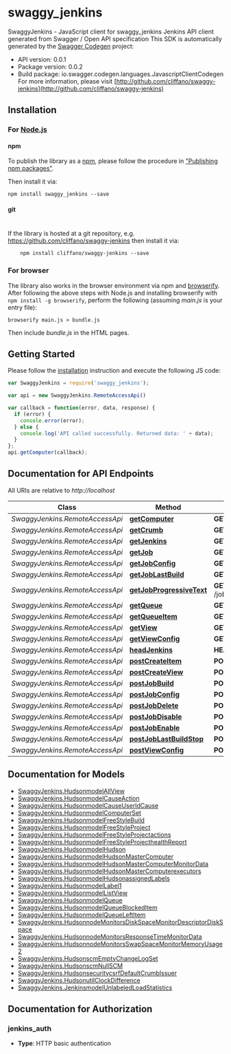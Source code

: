 # swaggy_jenkins

SwaggyJenkins - JavaScript client for swaggy_jenkins
Jenkins API client generated from Swagger / Open API specification
This SDK is automatically generated by the [Swagger Codegen](https://github.com/swagger-api/swagger-codegen) project:

- API version: 0.0.1
- Package version: 0.0.2
- Build package: io.swagger.codegen.languages.JavascriptClientCodegen
For more information, please visit [http://github.com/cliffano/swaggy-jenkins](http://github.com/cliffano/swaggy-jenkins)

## Installation

### For [Node.js](https://nodejs.org/)

#### npm

To publish the library as a [npm](https://www.npmjs.com/),
please follow the procedure in ["Publishing npm packages"](https://docs.npmjs.com/getting-started/publishing-npm-packages).

Then install it via:

```shell
npm install swaggy_jenkins --save
```

#### git
#
If the library is hosted at a git repository, e.g.
https://github.com/cliffano/swaggy-jenkins
then install it via:

```shell
    npm install cliffano/swaggy-jenkins --save
```

### For browser

The library also works in the browser environment via npm and [browserify](http://browserify.org/). After following
the above steps with Node.js and installing browserify with `npm install -g browserify`,
perform the following (assuming *main.js* is your entry file):

```shell
browserify main.js > bundle.js
```

Then include *bundle.js* in the HTML pages.

## Getting Started

Please follow the [installation](#installation) instruction and execute the following JS code:

```javascript
var SwaggyJenkins = require('swaggy_jenkins');

var api = new SwaggyJenkins.RemoteAccessApi()

var callback = function(error, data, response) {
  if (error) {
    console.error(error);
  } else {
    console.log('API called successfully. Returned data: ' + data);
  }
};
api.getComputer(callback);

```

## Documentation for API Endpoints

All URIs are relative to *http://localhost*

Class | Method | HTTP request | Description
------------ | ------------- | ------------- | -------------
*SwaggyJenkins.RemoteAccessApi* | [**getComputer**](docs/RemoteAccessApi.md#getComputer) | **GET** /computer/api/json?depth&#x3D;1 | 
*SwaggyJenkins.RemoteAccessApi* | [**getCrumb**](docs/RemoteAccessApi.md#getCrumb) | **GET** /crumbIssuer/api/json | 
*SwaggyJenkins.RemoteAccessApi* | [**getJenkins**](docs/RemoteAccessApi.md#getJenkins) | **GET** /api/json | 
*SwaggyJenkins.RemoteAccessApi* | [**getJob**](docs/RemoteAccessApi.md#getJob) | **GET** /job/{name}/api/json | 
*SwaggyJenkins.RemoteAccessApi* | [**getJobConfig**](docs/RemoteAccessApi.md#getJobConfig) | **GET** /job/{name}/config.xml | 
*SwaggyJenkins.RemoteAccessApi* | [**getJobLastBuild**](docs/RemoteAccessApi.md#getJobLastBuild) | **GET** /job/{name}/lastBuild/api/json | 
*SwaggyJenkins.RemoteAccessApi* | [**getJobProgressiveText**](docs/RemoteAccessApi.md#getJobProgressiveText) | **GET** /job/{name}/{number}/logText/progressiveText | 
*SwaggyJenkins.RemoteAccessApi* | [**getQueue**](docs/RemoteAccessApi.md#getQueue) | **GET** /queue/api/json | 
*SwaggyJenkins.RemoteAccessApi* | [**getQueueItem**](docs/RemoteAccessApi.md#getQueueItem) | **GET** /queue/item/{number}/api/json | 
*SwaggyJenkins.RemoteAccessApi* | [**getView**](docs/RemoteAccessApi.md#getView) | **GET** /view/{name}/api/json | 
*SwaggyJenkins.RemoteAccessApi* | [**getViewConfig**](docs/RemoteAccessApi.md#getViewConfig) | **GET** /view/{name}/config.xml | 
*SwaggyJenkins.RemoteAccessApi* | [**headJenkins**](docs/RemoteAccessApi.md#headJenkins) | **HEAD** /api/json | 
*SwaggyJenkins.RemoteAccessApi* | [**postCreateItem**](docs/RemoteAccessApi.md#postCreateItem) | **POST** /createItem | 
*SwaggyJenkins.RemoteAccessApi* | [**postCreateView**](docs/RemoteAccessApi.md#postCreateView) | **POST** /createView | 
*SwaggyJenkins.RemoteAccessApi* | [**postJobBuild**](docs/RemoteAccessApi.md#postJobBuild) | **POST** /job/{name}/build | 
*SwaggyJenkins.RemoteAccessApi* | [**postJobConfig**](docs/RemoteAccessApi.md#postJobConfig) | **POST** /job/{name}/config.xml | 
*SwaggyJenkins.RemoteAccessApi* | [**postJobDelete**](docs/RemoteAccessApi.md#postJobDelete) | **POST** /job/{name}/doDelete | 
*SwaggyJenkins.RemoteAccessApi* | [**postJobDisable**](docs/RemoteAccessApi.md#postJobDisable) | **POST** /job/{name}/disable | 
*SwaggyJenkins.RemoteAccessApi* | [**postJobEnable**](docs/RemoteAccessApi.md#postJobEnable) | **POST** /job/{name}/enable | 
*SwaggyJenkins.RemoteAccessApi* | [**postJobLastBuildStop**](docs/RemoteAccessApi.md#postJobLastBuildStop) | **POST** /job/{name}/lastBuild/stop | 
*SwaggyJenkins.RemoteAccessApi* | [**postViewConfig**](docs/RemoteAccessApi.md#postViewConfig) | **POST** /view/{name}/config.xml | 


## Documentation for Models

 - [SwaggyJenkins.HudsonmodelAllView](docs/HudsonmodelAllView.md)
 - [SwaggyJenkins.HudsonmodelCauseAction](docs/HudsonmodelCauseAction.md)
 - [SwaggyJenkins.HudsonmodelCauseUserIdCause](docs/HudsonmodelCauseUserIdCause.md)
 - [SwaggyJenkins.HudsonmodelComputerSet](docs/HudsonmodelComputerSet.md)
 - [SwaggyJenkins.HudsonmodelFreeStyleBuild](docs/HudsonmodelFreeStyleBuild.md)
 - [SwaggyJenkins.HudsonmodelFreeStyleProject](docs/HudsonmodelFreeStyleProject.md)
 - [SwaggyJenkins.HudsonmodelFreeStyleProjectactions](docs/HudsonmodelFreeStyleProjectactions.md)
 - [SwaggyJenkins.HudsonmodelFreeStyleProjecthealthReport](docs/HudsonmodelFreeStyleProjecthealthReport.md)
 - [SwaggyJenkins.HudsonmodelHudson](docs/HudsonmodelHudson.md)
 - [SwaggyJenkins.HudsonmodelHudsonMasterComputer](docs/HudsonmodelHudsonMasterComputer.md)
 - [SwaggyJenkins.HudsonmodelHudsonMasterComputerMonitorData](docs/HudsonmodelHudsonMasterComputerMonitorData.md)
 - [SwaggyJenkins.HudsonmodelHudsonMasterComputerexecutors](docs/HudsonmodelHudsonMasterComputerexecutors.md)
 - [SwaggyJenkins.HudsonmodelHudsonassignedLabels](docs/HudsonmodelHudsonassignedLabels.md)
 - [SwaggyJenkins.HudsonmodelLabel1](docs/HudsonmodelLabel1.md)
 - [SwaggyJenkins.HudsonmodelListView](docs/HudsonmodelListView.md)
 - [SwaggyJenkins.HudsonmodelQueue](docs/HudsonmodelQueue.md)
 - [SwaggyJenkins.HudsonmodelQueueBlockedItem](docs/HudsonmodelQueueBlockedItem.md)
 - [SwaggyJenkins.HudsonmodelQueueLeftItem](docs/HudsonmodelQueueLeftItem.md)
 - [SwaggyJenkins.HudsonnodeMonitorsDiskSpaceMonitorDescriptorDiskSpace](docs/HudsonnodeMonitorsDiskSpaceMonitorDescriptorDiskSpace.md)
 - [SwaggyJenkins.HudsonnodeMonitorsResponseTimeMonitorData](docs/HudsonnodeMonitorsResponseTimeMonitorData.md)
 - [SwaggyJenkins.HudsonnodeMonitorsSwapSpaceMonitorMemoryUsage2](docs/HudsonnodeMonitorsSwapSpaceMonitorMemoryUsage2.md)
 - [SwaggyJenkins.HudsonscmEmptyChangeLogSet](docs/HudsonscmEmptyChangeLogSet.md)
 - [SwaggyJenkins.HudsonscmNullSCM](docs/HudsonscmNullSCM.md)
 - [SwaggyJenkins.HudsonsecuritycsrfDefaultCrumbIssuer](docs/HudsonsecuritycsrfDefaultCrumbIssuer.md)
 - [SwaggyJenkins.HudsonutilClockDifference](docs/HudsonutilClockDifference.md)
 - [SwaggyJenkins.JenkinsmodelUnlabeledLoadStatistics](docs/JenkinsmodelUnlabeledLoadStatistics.md)


## Documentation for Authorization


### jenkins_auth

- **Type**: HTTP basic authentication

